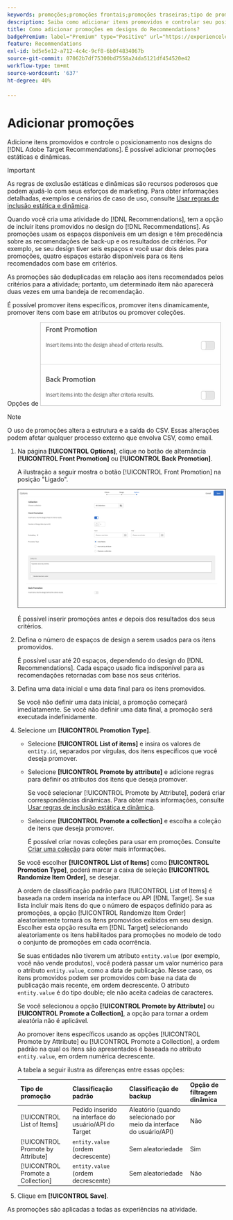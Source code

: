 ```yaml
---
keywords: promoções;promoções frontais;promoções traseiras;tipo de promoções;lista de itens;promover por atributo;promover uma coleção
description: Saiba como adicionar itens promovidos e controlar seu posicionamento nos designs do Adobe [!DNL Target] Recommendations. É possível adicionar promoções estáticas e dinâmicas.
title: Como adicionar promoções em designs do Recommendations?
badgePremium: label="Premium" type="Positive" url="https://experienceleague.adobe.com/docs/target/using/introduction/intro.html?lang=en#premium newtab=true" tooltip="Consulte o que está incluído no Target Premium."
feature: Recommendations
exl-id: bd5e5e12-a712-4c4c-9cf8-6b0f4834067b
source-git-commit: 07062b7df75300bd7558a24da5121df454520e42
workflow-type: tm+mt
source-wordcount: '637'
ht-degree: 40%

---
```


# Adicionar promoções

Adicione itens promovidos e controle o posicionamento nos designs do [!DNL Adobe Target Recommendations]. É possível adicionar promoções estáticas e dinâmicas.

>[!IMPORTANT]
>
>As regras de exclusão estáticas e dinâmicas são recursos poderosos que podem ajudá-lo com seus esforços de marketing. Para obter informações detalhadas, exemplos e cenários de caso de uso, consulte [Usar regras de inclusão estática e dinâmica](/help/main/c-recommendations/c-algorithms/use-dynamic-and-static-inclusion-rules.md#concept_4CB5C0FA705D4E449BD0B37B3D987F9F).

Quando você cria uma atividade do [!DNL Recommendations], tem a opção de incluir itens promovidos no design do [!DNL Recommendations]. As promoções usam os espaços disponíveis em um design e têm precedência sobre as recomendações de back-up e os resultados de critérios. Por exemplo, se seu design tiver seis espaços e você usar dois deles para promoções, quatro espaços estarão disponíveis para os itens recomendados com base em critérios.

As promoções são deduplicadas em relação aos itens recomendados pelos critérios para a atividade; portanto, um determinado item não aparecerá duas vezes em uma bandeja de recomendação.

É possível promover itens específicos, promover itens dinamicamente, promover itens com base em atributos ou promover coleções.

Opções de ![[!UICONTROL Front Promotion] e [!UICONTROL Back Promotion] na interface do usuário [!DNL Target]](assets/add_promotion_toggles.png)

>[!NOTE]
>
>O uso de promoções altera a estrutura e a saída do CSV. Essas alterações podem afetar qualquer processo externo que envolva CSV, como email.

1. Na página **[!UICONTROL Options]**, clique no botão de alternância **[!UICONTROL Front Promotion]** ou **[!UICONTROL Back Promotion]**.

   A ilustração a seguir mostra o botão [!UICONTROL Front Promotion] na posição &quot;Ligado&quot;.

   ![Adicionar opções de Promoção principal](/help/main/c-recommendations/t-create-recs-activity/assets/add_promotion_front.png)

   É possível inserir promoções antes *e* depois dos resultados dos seus critérios.

1. Defina o número de espaços de design a serem usados para os itens promovidos.

   É possível usar até 20 espaços, dependendo do design do [!DNL Recommendations]. Cada espaço usado fica indisponível para as recomendações retornadas com base nos seus critérios.

1. Defina uma data inicial e uma data final para os itens promovidos.

   Se você não definir uma data inicial, a promoção começará imediatamente. Se você não definir uma data final, a promoção será executada indefinidamente.

1. Selecione um **[!UICONTROL Promotion Type]**.

   * Selecione **[!UICONTROL List of items]** e insira os valores de `entity.id`, separados por vírgulas, dos itens específicos que você deseja promover.

   * Selecione **[!UICONTROL Promote by attribute]** e adicione regras para definir os atributos dos itens que deseja promover.

     Se você selecionar [!UICONTROL Promote by Attribute], poderá criar correspondências dinâmicas. Para obter mais informações, consulte [Usar regras de inclusão estática e dinâmica](/help/main/c-recommendations/c-algorithms/use-dynamic-and-static-inclusion-rules.md#concept_4CB5C0FA705D4E449BD0B37B3D987F9F).

   * Selecione **[!UICONTROL Promote a collection]** e escolha a coleção de itens que deseja promover.

     É possível criar novas coleções para usar em promoções. Consulte [Criar uma coleção](/help/main/c-recommendations/c-products/collections.md#task_1256DFF6842141FCAADD9E1428EF7F08) para obter mais informações.

   Se você escolher **[!UICONTROL List of Items]** como **[!UICONTROL Promotion Type]**, poderá marcar a caixa de seleção **[!UICONTROL Randomize Item Order]**, se desejar.

   A ordem de classificação padrão para [!UICONTROL List of Items] é baseada na ordem inserida na interface ou API [!DNL Target]. Se sua lista incluir mais itens do que o número de espaços definido para as promoções, a opção [!UICONTROL Randomize Item Order] aleatoriamente tornará os itens promovidos exibidos em seu design. Escolher esta opção resulta em [!DNL Target] selecionando aleatoriamente os itens habilitados para promoções no modelo de todo o conjunto de promoções em cada ocorrência.

   Se suas entidades não tiverem um atributo `entity.value` (por exemplo, você não vende produtos), você poderá passar um valor numérico para o atributo `entity.value`, como a data de publicação. Nesse caso, os itens promovidos podem ser promovidos com base na data de publicação mais recente, em ordem decrescente. O atributo `entity.value` é do tipo double; ele não aceita cadeias de caracteres.

   Se você selecionou a opção **[!UICONTROL Promote by Attribute]** ou **[!UICONTROL Promote a Collection]**, a opção para tornar a ordem aleatória não é aplicável.

   Ao promover itens específicos usando as opções [!UICONTROL Promote by Attribute] ou [!UICONTROL Promote a Collection], a ordem padrão na qual os itens são apresentados é baseada no atributo `entity.value`, em ordem numérica decrescente.

   A tabela a seguir ilustra as diferenças entre essas opções:

   | Tipo de promoção | Classificação padrão | Classificação de backup | Opção de filtragem dinâmica |
   | --- | --- | --- | --- |
   | [!UICONTROL List of Items] | Pedido inserido na interface do usuário/API do Target | Aleatório (quando selecionado por meio da interface do usuário/API) | Não |
   | [!UICONTROL Promote by Attribute] | `entity.value` (ordem decrescente) | Sem aleatoriedade | Sim |
   | [!UICONTROL Promote a Collection] | `entity.value` (ordem decrescente) | Sem aleatoriedade | Não |

1. Clique em **[!UICONTROL Save]**.

As promoções são aplicadas a todas as experiências na atividade.
